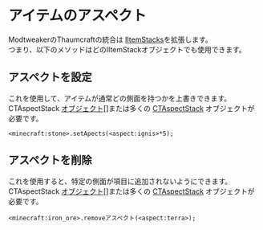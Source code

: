 # アイテムのアスペクト

ModtweakerのThaumcraftの統合は [IItemStacks](/Vanilla/Items/IItemStack/)を拡張します。  
つまり、以下のメソッドはどのIItemStackオブジェクトでも使用できます。

## アスペクトを設定

これを使用して、アイテムが通常どの側面を持つかを上書きできます。  
CTAspectStack [オブジェクト](/Mods/Modtweaker/Thaumcraft/Aspects/CTAspect/)[]または多くの [CTAspectStack](/Mods/Modtweaker/Thaumcraft/Aspects/CTAspect/) オブジェクトが必要です。

```zenscript
<minecraft:stone>.setApects(<aspect:ignis>*5);
```

## アスペクトを削除

これを使用すると、特定の側面が項目に追加されないようにできます。  
CTAspectStack [オブジェクト](/Mods/Modtweaker/Thaumcraft/Aspects/CTAspect/)[]または多くの [CTAspectStack](/Mods/Modtweaker/Thaumcraft/Aspects/CTAspect/) オブジェクトが必要です。

```zenscript
<minecraft:iron_ore>.removeアスペクト(<aspect:terra>);
```
